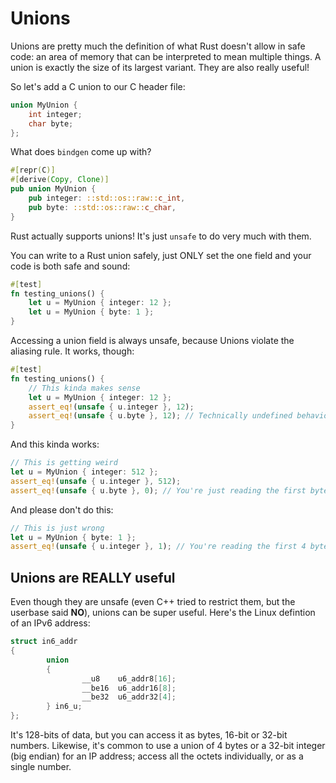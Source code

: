 # Unions

Unions are pretty much the definition of what Rust doesn't allow in safe code: an
area of memory that can be interpreted to mean multiple things. A union is exactly
the size of its largest variant. They are also really useful!

So let's add a C union to our C header file:

```c
union MyUnion {
    int integer;
    char byte;
};
```

What does `bindgen` come up with?

```rust
#[repr(C)]
#[derive(Copy, Clone)]
pub union MyUnion {
    pub integer: ::std::os::raw::c_int,
    pub byte: ::std::os::raw::c_char,
}
```

Rust actually supports unions! It's just `unsafe` to do very much with them.

You can write to a Rust union safely, just ONLY set the one field and your code is both safe and sound:

```rust
#[test]
fn testing_unions() {
    let u = MyUnion { integer: 12 };
    let u = MyUnion { byte: 1 };
}
```

Accessing a union field is always unsafe, because Unions violate the aliasing rule. It works, though:

```rust
#[test]
fn testing_unions() {
    // This kinda makes sense
    let u = MyUnion { integer: 12 };
    assert_eq!(unsafe { u.integer }, 12);
    assert_eq!(unsafe { u.byte }, 12); // Technically undefined behavior, but it works
}
```

And this kinda works:

```rust
// This is getting weird
let u = MyUnion { integer: 512 };
assert_eq!(unsafe { u.integer }, 512);
assert_eq!(unsafe { u.byte }, 0); // You're just reading the first byte!
```

And please don't do this:

```rust
// This is just wrong
let u = MyUnion { byte: 1 };
assert_eq!(unsafe { u.integer }, 1); // You're reading the first 4 bytes of a single byte!
```

## Unions are REALLY useful

Even though they are unsafe (even C++ tried to restrict them, but the userbase said **NO**), unions can be super useful. Here's the Linux defintion of an IPv6 address:

```c
struct in6_addr
{
        union 
        {
                __u8    u6_addr8[16];
                __be16  u6_addr16[8];
                __be32  u6_addr32[4];
        } in6_u;
};
```

It's 128-bits of data, but you can access it as bytes, 16-bit or 32-bit numbers. Likewise, it's common to use a union of 4 bytes or a 32-bit integer (big endian) for an IP address; access all the octets individually, or as a single number.
